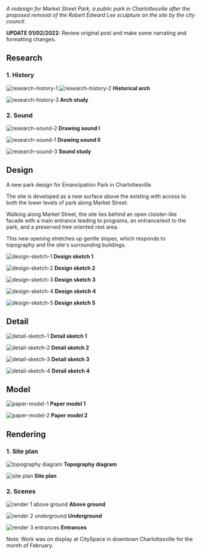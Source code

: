 _A redesign for Market Street Park, a public park in Charlottesville after the proposed removal of the Robert Edward Lee sculpture on the site by the city council._

**UPDATE 01/02/2022:** Review original post and make some narrating and formatting changes.

## Research

### 1. History

![research-history-1](../assets/post/image/sounding-ground/research-history-1.webp)
![research-history-2](../assets/post/image/sounding-ground/research-history-2.webp)
**Historical arch**

![research-history-3](../assets/post/image/sounding-ground/research-history-3.webp)
**Arch study**

### 2. Sound

![research-sound-2](../assets/post/image/sounding-ground/research-sound-2.webp)
**Drawing sound I**

![research-sound-1](../assets/post/image/sounding-ground/research-sound-1.webp)
**Drawing sound II**

![research-sound-3](../assets/post/image/sounding-ground/research-sound-3.webp)
**Sound study**

## Design

A new park design for Emancipation Park in Charlottesville.

The site is developed as a new surface above the existing with access to both the lower levels of park along Market Street.

Walking along Market Street, the site lies behind an open cloister-like facade with a main entrance leading to programs, an entrance/exit to the park, and a preserved tree oriented rest area.

This new opening stretches up gentle slopes, which responds to topography and the site's surrounding buildings.

![design-sketch-1](../assets/post/image/sounding-ground/design-sketch-1.webp)
**Design sketch 1**

![design-sketch-2](../assets/post/image/sounding-ground/design-sketch-2.webp)
**Design sketch 2**

![design-sketch-3](../assets/post/image/sounding-ground/design-sketch-3.webp)
**Design sketch 3**

![design-sketch-4](../assets/post/image/sounding-ground/design-sketch-4.webp)
**Design sketch 4**

![design-sketch-5](../assets/post/image/sounding-ground/design-sketch-5.webp)
**Design sketch 5**

## Detail

![detail-sketch-1](../assets/post/image/sounding-ground/detail-sketch-1.webp)
**Detail sketch 1**

![detail-sketch-2](../assets/post/image/sounding-ground/detail-sketch-2.webp)
**Detail sketch 2**

![detail-sketch-3](../assets/post/image/sounding-ground/detail-sketch-3.webp)
**Detail sketch 3**

![detail-sketch-4](../assets/post/image/sounding-ground/detail-sketch-4.webp)
**Detail sketch 4**

## Model

![paper-model-1](../assets/post/image/sounding-ground/paper-model-1.webp)
**Paper model 1**

![paper-model-2](../assets/post/image/sounding-ground/paper-model-2.webp)
**Paper model 2**

## Rendering

### 1. Site plan

![topography diagram](../assets/post/image/sounding-ground/topography-diagram.webp)
**Topography diagram**

![site plan](../assets/post/image/sounding-ground/site-plan-render.webp)
**Site plan**

### 2. Scenes

![render 1 above ground](../assets/post/image/sounding-ground/render-1-above-ground.webp)
**Above ground**

![render 2 underground](../assets/post/image/sounding-ground/render-2-underground.webp)
**Underground**

![render 3 entrances](../assets/post/image/sounding-ground/render-3-entrances.webp)
**Entrances**

Note: Work was on display at CitySpace in downtown Charlottesville for the month of February.
